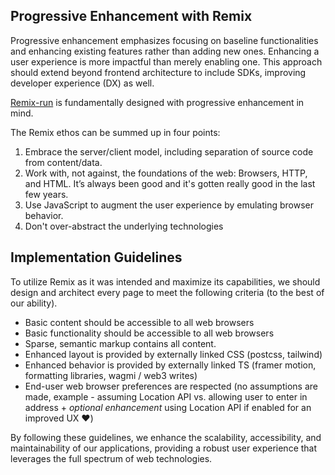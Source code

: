 ## Progressive Enhancement with Remix

Progressive enhancement emphasizes focusing on baseline functionalities and enhancing existing features rather than adding new ones. Enhancing a user experience is more impactful than merely enabling one. This approach should extend beyond frontend architecture to include SDKs, improving developer experience (DX) as well.

[Remix-run](https://remix.run/) is fundamentally designed with progressive enhancement in mind.

The Remix ethos can be summed up in four points:

1. Embrace the server/client model, including separation of source code from content/data.
2. Work with, not against, the foundations of the web: Browsers, HTTP, and HTML. It’s always been good and it's gotten really good in the last few years.
3. Use JavaScript to augment the user experience by emulating browser behavior.
4. Don't over-abstract the underlying technologies

## Implementation Guidelines

To utilize Remix as it was intended and maximize its capabilities, we should design and architect every page to meet the following criteria (to the best of our ability).

- Basic content should be accessible to all web browsers
- Basic functionality should be accessible to all web browsers
- Sparse, semantic markup contains all content.
- Enhanced layout is provided by externally linked CSS (postcss, tailwind)
- Enhanced behavior is provided by externally linked TS (framer motion, formatting libraries, wagmi / web3 writes)
- End-user web browser preferences are respected (no assumptions are made, example - assuming Location API vs. allowing user to enter in address + _optional enhancement_ using Location API if enabled for an improved UX ♥️)

By following these guidelines, we enhance the scalability, accessibility, and maintainability of our applications, providing a robust user experience that leverages the full spectrum of web technologies.
